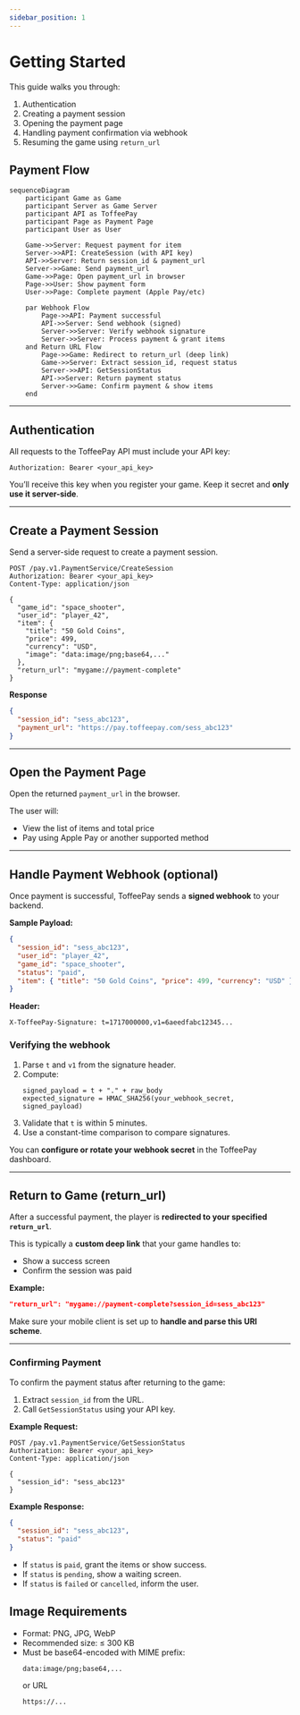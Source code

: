 ```yaml
---
sidebar_position: 1
---
```


# Getting Started

This guide walks you through:
1. Authentication
2. Creating a payment session
3. Opening the payment page
4. Handling payment confirmation via webhook
5. Resuming the game using `return_url`

## Payment Flow

```mermaid
sequenceDiagram
    participant Game as Game
    participant Server as Game Server
    participant API as ToffeePay
    participant Page as Payment Page
    participant User as User

    Game->>Server: Request payment for item
    Server->>API: CreateSession (with API key)
    API->>Server: Return session_id & payment_url
    Server->>Game: Send payment_url
    Game->>Page: Open payment_url in browser
    Page->>User: Show payment form
    User->>Page: Complete payment (Apple Pay/etc)
    
    par Webhook Flow
        Page->>API: Payment successful
        API->>Server: Send webhook (signed)
        Server->>Server: Verify webhook signature
        Server->>Server: Process payment & grant items
    and Return URL Flow
        Page->>Game: Redirect to return_url (deep link)
        Game->>Server: Extract session_id, request status
        Server->>API: GetSessionStatus
        API->>Server: Return payment status
        Server->>Game: Confirm payment & show items
    end
```

---

## Authentication

All requests to the ToffeePay API must include your API key:

```http
Authorization: Bearer <your_api_key>
```

You’ll receive this key when you register your game. Keep it secret and **only use it server-side**.

---

## Create a Payment Session

Send a server-side request to create a payment session.

```http
POST /pay.v1.PaymentService/CreateSession
Authorization: Bearer <your_api_key>
Content-Type: application/json

{
  "game_id": "space_shooter",
  "user_id": "player_42",
  "item": {
    "title": "50 Gold Coins",
    "price": 499,
    "currency": "USD",
    "image": "data:image/png;base64,..."
  },
  "return_url": "mygame://payment-complete"
}
```

**Response**

```json
{
  "session_id": "sess_abc123",
  "payment_url": "https://pay.toffeepay.com/sess_abc123"
}
```

---

## Open the Payment Page

Open the returned `payment_url` in the browser.

The user will:
- View the list of items and total price
- Pay using Apple Pay or another supported method

---

## Handle Payment Webhook (optional)

Once payment is successful, ToffeePay sends a **signed webhook** to your backend.

**Sample Payload:**
```json
{
  "session_id": "sess_abc123",
  "user_id": "player_42",
  "game_id": "space_shooter",
  "status": "paid",
  "item": { "title": "50 Gold Coins", "price": 499, "currency": "USD" }
}
```

**Header:**
```
X-ToffeePay-Signature: t=1717000000,v1=6aeedfabc12345...
```

### Verifying the webhook

1. Parse `t` and `v1` from the signature header.
2. Compute:
   ```
   signed_payload = t + "." + raw_body
   expected_signature = HMAC_SHA256(your_webhook_secret, signed_payload)
   ```
3. Validate that `t` is within 5 minutes.
4. Use a constant-time comparison to compare signatures.

You can **configure or rotate your webhook secret** in the ToffeePay dashboard.

---

## Return to Game (return_url)

After a successful payment, the player is **redirected to your specified `return_url`**.

This is typically a **custom deep link** that your game handles to:
- Show a success screen
- Confirm the session was paid

**Example:**
```json
"return_url": "mygame://payment-complete?session_id=sess_abc123"
```

Make sure your mobile client is set up to **handle and parse this URI scheme**.

---

### Confirming Payment

To confirm the payment status after returning to the game:

1. Extract `session_id` from the URL.
2. Call `GetSessionStatus` using your API key.

**Example Request:**
```http
POST /pay.v1.PaymentService/GetSessionStatus
Authorization: Bearer <your_api_key>
Content-Type: application/json

{
  "session_id": "sess_abc123"
}
```

**Example Response:**
```json
{
  "session_id": "sess_abc123",
  "status": "paid"
}
```

- If `status` is `paid`, grant the items or show success.
- If `status` is `pending`, show a waiting screen.
- If `status` is `failed` or `cancelled`, inform the user.

## Image Requirements

- Format: PNG, JPG, WebP
- Recommended size: ≤ 300 KB
- Must be base64-encoded with MIME prefix:
  ```
  data:image/png;base64,...
  ```
  or URL
  ```
  https://...
  ```
